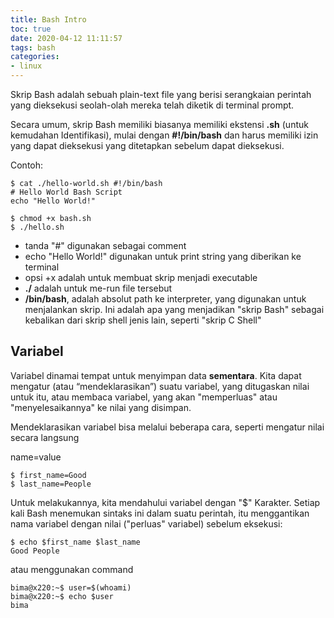 ```yaml
---
title: Bash Intro
toc: true
date: 2020-04-12 11:11:57
tags: bash
categories: 
- linux
---
```


Skrip Bash adalah sebuah plain-text file yang berisi serangkaian perintah yang dieksekusi seolah-olah mereka telah diketik di terminal prompt. 

Secara umum, skrip Bash memiliki biasanya memiliki ekstensi **.sh** (untuk kemudahan
Identifikasi), mulai dengan **#!/bin/bash** dan harus memiliki izin yang dapat dieksekusi yang ditetapkan sebelum dapat dieksekusi.

Contoh:

```
$ cat ./hello-world.sh #!/bin/bash
# Hello World Bash Script
echo "Hello World!"

$ chmod +x bash.sh
$ ./hello.sh
```

* tanda "#" digunakan sebagai comment
* echo "Hello World!" digunakan untuk print string yang diberikan ke terminal
* opsi +x adalah untuk membuat skrip menjadi executable
* **./** adalah untuk me-run file tersebut
* **/bin/bash**, adalah absolut path ke interpreter, yang digunakan untuk menjalankan skrip. Ini adalah apa yang menjadikan "skrip Bash" sebagai kebalikan dari skrip shell jenis lain, seperti "skrip C Shell"

## Variabel

Variabel dinamai tempat untuk menyimpan data **sementara**. Kita dapat mengatur (atau “mendeklarasikan”) suatu variabel, yang ditugaskan
nilai untuk itu, atau membaca variabel, yang akan "memperluas" atau "menyelesaikannya" ke nilai yang disimpan.

Mendeklarasikan variabel bisa melalui beberapa cara, seperti mengatur nilai secara langsung

name=value
```
$ first_name=Good
$ last_name=People
```

Untuk melakukannya, kita mendahului variabel dengan
"$" Karakter. Setiap kali Bash menemukan sintaks ini dalam suatu perintah, itu menggantikan nama variabel dengan nilai ("perluas" variabel) sebelum eksekusi:

```
$ echo $first_name $last_name
Good People
```
atau menggunakan command

```
bima@x220:~$ user=$(whoami)
bima@x220:~$ echo $user
bima
```

